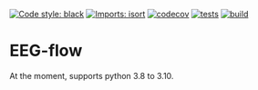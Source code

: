 [![Code style: black](https://img.shields.io/badge/code%20style-black-000000.svg)](https://github.com/psf/black)
[![Imports: isort](https://img.shields.io/badge/%20imports-isort-%231674b1?style=flat&labelColor=ef8336)](https://pycqa.github.io/isort/)
[![codecov](https://codecov.io/gh/mscheltienne/eeg-flow/branch/main/graph/badge.svg?token=HESRX5BTRN)](https://codecov.io/gh/mscheltienne/eeg-flow)
[![tests](https://github.com/mscheltienne/eeg-flow/actions/workflows/pytest.yml/badge.svg?branch=main)](https://github.com/mscheltienne/eeg-flow/actions/workflows/pytest.yml)
[![build](https://github.com/mscheltienne/eeg-flow/actions/workflows/build.yml/badge.svg?branch=main)](https://github.com/mscheltienne/eeg-flow/actions/workflows/build.yml)

# EEG-flow

At the moment, supports python 3.8 to 3.10.
